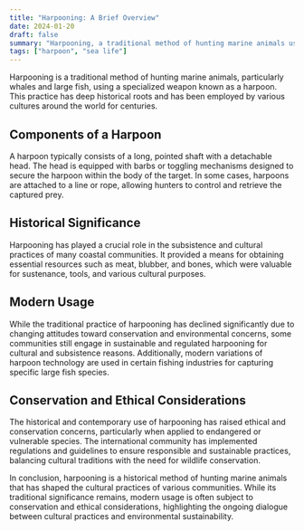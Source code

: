 ```yaml
---
title: "Harpooning: A Brief Overview"
date: 2024-01-20
draft: false
summary: "Harpooning, a traditional method of hunting marine animals using a specialized weapon called a harpoon, has historical significance for coastal communities providing essential resources. Though its traditional use has declined due to conservation concerns, some communities engage in regulated and sustainable harpooning for cultural and subsistence reasons. Modern variations are used in specific fishing industries, but international regulations now govern harpooning to balance cultural traditions with environmental sustainability, addressing ethical and conservation considerations."
tags: ["harpoon", "sea life"]
---
```



Harpooning is a traditional method of hunting marine animals, particularly whales and large fish, using a specialized weapon known as a harpoon. This practice has deep historical roots and has been employed by various cultures around the world for centuries.

## Components of a Harpoon

A harpoon typically consists of a long, pointed shaft with a detachable head. The head is equipped with barbs or toggling mechanisms designed to secure the harpoon within the body of the target. In some cases, harpoons are attached to a line or rope, allowing hunters to control and retrieve the captured prey.

## Historical Significance

Harpooning has played a crucial role in the subsistence and cultural practices of many coastal communities. It provided a means for obtaining essential resources such as meat, blubber, and bones, which were valuable for sustenance, tools, and various cultural purposes.

## Modern Usage

While the traditional practice of harpooning has declined significantly due to changing attitudes toward conservation and environmental concerns, some communities still engage in sustainable and regulated harpooning for cultural and subsistence reasons. Additionally, modern variations of harpoon technology are used in certain fishing industries for capturing specific large fish species.

## Conservation and Ethical Considerations

The historical and contemporary use of harpooning has raised ethical and conservation concerns, particularly when applied to endangered or vulnerable species. The international community has implemented regulations and guidelines to ensure responsible and sustainable practices, balancing cultural traditions with the need for wildlife conservation.

In conclusion, harpooning is a historical method of hunting marine animals that has shaped the cultural practices of various communities. While its traditional significance remains, modern usage is often subject to conservation and ethical considerations, highlighting the ongoing dialogue between cultural practices and environmental sustainability.